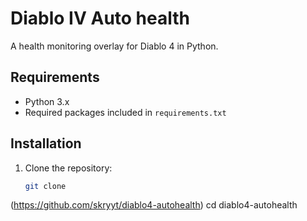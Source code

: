# Diablo IV Auto health

A health monitoring overlay for Diablo 4 in Python.

## Requirements

- Python 3.x
- Required packages included in `requirements.txt`

## Installation

1. Clone the repository:
   ```bash
   git clone
(https://github.com/skryyt/diablo4-autohealth)
   cd diablo4-autohealth
